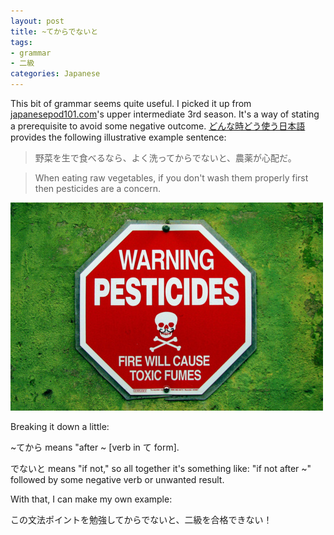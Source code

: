```yaml
---
layout: post
title: ~てからでないと
tags:
- grammar
- 二級
categories: Japanese
---
```

This bit of grammar seems quite useful. I picked it up from [japanesepod101.com][1]'s upper intermediate 3rd season. It's a way of stating a prerequisite to avoid some negative outcome. [どんな時どう使う日本語][2] provides the following illustrative example sentence:

> 野菜を生で食べるなら、よく洗ってからでないと、農薬が心配だ。

> When eating raw vegetables, if you don't wash them properly first then
pesticides are a concern.

![](/images/posts/2010-12-16-tekaradenaito.jpg)

Breaking it down a little:

~てから means "after ~ [verb in て form].

でないと means "if not," so all together it's something like: "if not after ~"
followed by some negative verb or unwanted result.

With that, I can make my own example:

この文法ポイントを勉強してからでないと、二級を合格できない！

[1]: (http://www.japanesepod101.com/)
[2]: (http://www.amazon.co.jp/%E3%81%A9%E3%82%93%E3%81%AA%E6%99%82%E3%81%A9%E3%81%86%E4%BD%BF%E3%81%86-%E6%97%A5%E6%9C%AC%E8%AA%9E%E8%A1%A8%E7%8F%BE%E6%96%87%E5%9E%8B500%E2%80%95%E6%97%A5%E6%9C%AC%E8%AA%9E%E8%83%BD%E5%8A%9B%E8%A9%A6%E9%A8%931%E3%83%BB2%E7%B4%9A%E5%AF%BE%E5%BF%9C-%E3%82%A2%E3%83%AB%E3%82%AF%E3%81%AE%E6%97%A5%E6%9C%AC%E8%AA%9E%E3%83%86%E3%82%AD%E3%82%B9%E3%83%88-%E5%8F%8B%E6%9D%BE-%E6%82%A6%E5%AD%90/dp/4872345894)
